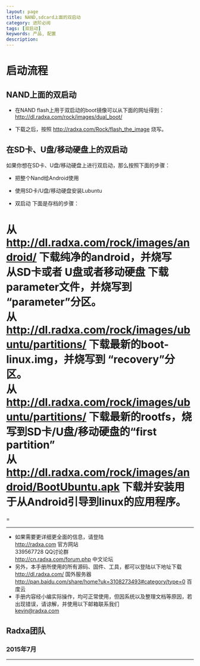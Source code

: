 ```yaml
---
layout: page
title: NAND,sdcard上面的双启动
category: 进阶必阅
tags: [双启动]
keywords: 产品, 配置
description:
---
```



# 启动流程  

## NAND上面的双启动  

* 在NAND flash上用于双启动的boot镜像可以从下面的网址得到：  
   http://dl.radxa.com/rock/images/dual_boot/  

* 下载之后，按照 http://radxa.com/Rock/flash_the_image 烧写。 

## 在SD卡、U盘/移动硬盘上的双启动  

如果你想在SD卡、U盘/移动硬盘上进行双启动，那么按照下面的步骤：

* 把整个Nand给Android使用  

* 使用SD卡/U盘/移动硬盘安装Lubuntu  

* 双启动
下面是存档的步骤：

从 http://dl.radxa.com/rock/images/android/ 下载纯净的android，并烧写  
从SD卡或者 U盘或者移动硬盘 下载parameter文件，并烧写到 “parameter”分区。  
从 http://dl.radxa.com/rock/images/ubuntu/partitions/ 下载最新的boot-linux.img，并烧写到 “recovery”分区。  
从 http://dl.radxa.com/rock/images/ubuntu/partitions/ 下载最新的rootfs，烧写到SD卡/U盘/移动硬盘的“first partition”  
从 http://dl.radxa.com/rock/images/android/BootUbuntu.apk 下载并安装用于从Android引导到linux的应用程序。  
 =

 =
 

--------------------------------------------------------------------
* 如果需要更详细更全面的信息，请登陆  
	http://radxa.com  						官方网站  
	339567728         						QQ讨论群  
	http://cn.radxa.com/forum.php					中文论坛  
* 另外，本手册所使用的所有源码、固件、工具，都可以登陆以下地址下载  
	http://dl.radxa.com/                             	      国外服务器  
	http://pan.baidu.com/share/home?uk=3108273493#category/type=0	 百度云  
* 手册内容经小编实际操作，均可正常使用，但因系统以及整理文档等原因，若出现错误，请谅解，并使用以下邮箱联系我们  
	kevin@radxa.com  

## Radxa团队  

### 2015年7月  
--------------------------------------------------------------------


